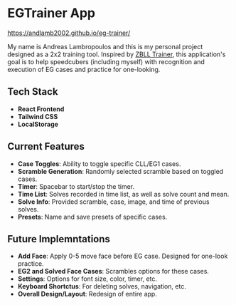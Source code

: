 # EGTrainer App
https://andlamb2002.github.io/eg-trainer/

My name is Andreas Lambropoulos and this is my personal project designed as a 2x2 training tool. Inspired by [ZBLL Trainer](https://bestsiteever.ru/zbll), this application's goal is to help speedcubers (including myself) with recognition and execution of EG cases and practice for one-looking.

## Tech Stack
- **React Frontend**
- **Tailwind CSS**
- **LocalStorage**

## Current Features
- **Case Toggles**: Ability to toggle specific CLL/EG1 cases.
- **Scramble Generation**: Randomly selected scramble based on toggled cases.
- **Timer**: Spacebar to start/stop the timer.
- **Time List**: Solves recorded in time list, as well as solve count and mean.
- **Solve Info**: Provided scramble, case, image, and time of previous solves.
- **Presets**: Name and save presets of specific cases.

## Future Implemntations
- **Add Face**: Apply 0-5 move face before EG case. Designed for one-look practice.
- **EG2 and Solved Face Cases**: Scrambles options for these cases.
- **Settings**: Options for font size, color, timer, etc.
- **Keyboard Shortctus**: For deleting solves, navigation, etc.
- **Overall Design/Layout**: Redesign of entire app.
